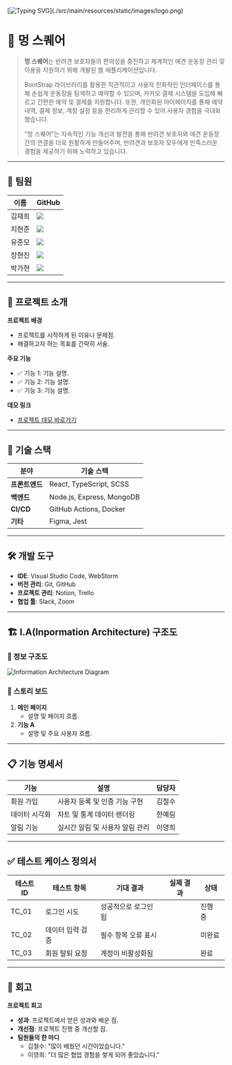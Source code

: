 [![Typing SVG](https://readme-typing-svg.demolab.com?font=Fira+Code&weight=700&size=24&pause=1000&color=F7EC07&random=false&width=435&lines=6CanDoIt!)](./src/main/resources/static/images/logo.png)

# 🌟 멍 스퀘어

> **멍 스퀘어**는 반려견 보호자들의 편의성을 증진하고 체계적인 애견 운동장 관리 및 이용을 지원하기 위해 개발된 웹 애플리케이션입니다.
>
> BootStrap 라이브러리를 활용한 직관적이고 사용자 친화적인 인터페이스를 통해 손쉽게 운동장을 탐색하고 예약할 수 있으며, 카카오 결제 시스템을 도입해 빠르고 간편한 예약 및 결제를 지원합니다. 또한, 개인화된 마이페이지를 통해 예약 내역, 결제 정보, 계정 설정 등을 편리하게 관리할 수 있어 사용자 경험을 극대화했습니다.
>
> "멍 스퀘어"는 지속적인 기능 개선과 발전을 통해 반려견 보호자와 애견 운동장 간의 연결을 더욱 원활하게 만들어주며, 반려견과 보호자 모두에게 만족스러운 경험을 제공하기 위해 노력하고 있습니다.

---

## 👥 팀원
| 이름       | GitHub                                  |
|------------|-----------------------------------------|
| 김재희     | [<img src="https://img.shields.io/badge/Github-Link-181717?logo=Github">](https://github.com/CoderJDan) |
| 지현준     | [<img src="https://img.shields.io/badge/Github-Link-181717?logo=Github">](https://github.com/mini-xi) |
| 유준모     | [<img src="https://img.shields.io/badge/Github-Link-181717?logo=Github">](https://github.com/mini-xi) |
| 장현진     | [<img src="https://img.shields.io/badge/Github-Link-181717?logo=Github">](https://github.com/mini-xi) |
| 박가현     | [<img src="https://img.shields.io/badge/Github-Link-181717?logo=Github">](https://github.com/mini-xi) |

---

## 📖 프로젝트 소개
**프로젝트 배경**
- 프로젝트를 시작하게 된 이유나 문제점.
- 해결하고자 하는 목표를 간략히 서술.

**주요 기능**
- ✅ 기능 1: 기능 설명.
- ✅ 기능 2: 기능 설명.
- ✅ 기능 3: 기능 설명.

**데모 링크**
- [프로젝트 데모 바로가기](https://example.com)

---

## 🔧 기술 스택
| 분야          | 기술 스택                |
|---------------|--------------------------|
| **프론트엔드** | React, TypeScript, SCSS |
| **백엔드**     | Node.js, Express, MongoDB |
| **CI/CD**      | GitHub Actions, Docker |
| **기타**       | Figma, Jest             |

---

## 🛠️ 개발 도구
- **IDE**: Visual Studio Code, WebStorm
- **버전 관리**: Git, GitHub
- **프로젝트 관리**: Notion, Trello
- **협업 툴**: Slack, Zoom

---

## 🏗️ I.A(Inpormation Architecture) 구조도
### 📌 정보 구조도
![Information Architecture Diagram](https://via.placeholder.com/800x400?text=Diagram+Here)

### 📌 스토리 보드
1. **메인 페이지**
   - 설명 및 페이지 흐름.
2. **기능 A**
   - 설명 및 주요 사용자 흐름.

---

## 📋 기능 명세서
| 기능         | 설명                               | 담당자  |
|--------------|------------------------------------|---------|
| 회원 가입    | 사용자 등록 및 인증 기능 구현      | 김철수  |
| 데이터 시각화 | 차트 및 통계 데이터 렌더링        | 한예림  |
| 알림 기능    | 실시간 알림 및 사용자 알림 관리    | 이영희  |

---

## ✅ 테스트 케이스 정의서
| 테스트 ID | 테스트 항목            | 기대 결과            | 실제 결과         | 상태   |
|-----------|------------------------|----------------------|-------------------|--------|
| TC_01     | 로그인 시도            | 성공적으로 로그인됨  |                   | 진행 중 |
| TC_02     | 데이터 입력 검증       | 필수 항목 오류 표시  |                   | 미완료 |
| TC_03     | 회원 탈퇴 요청         | 계정이 비활성화됨    |                   | 완료   |

---

## 🤔 회고
**프로젝트 회고**
- **성과**: 프로젝트에서 얻은 성과와 배운 점.
- **개선점**: 프로젝트 진행 중 개선할 점.
- **팀원들의 한 마디**
  - 김철수: "많이 배웠던 시간이었습니다."
  - 이영희: "더 많은 협업 경험을 쌓게 되어 좋았습니다."
